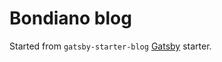 # Bondiano blog

Started from `gatsby-starter-blog` [Gatsby](https://github.com/gatsbyjs/gatsby) starter.